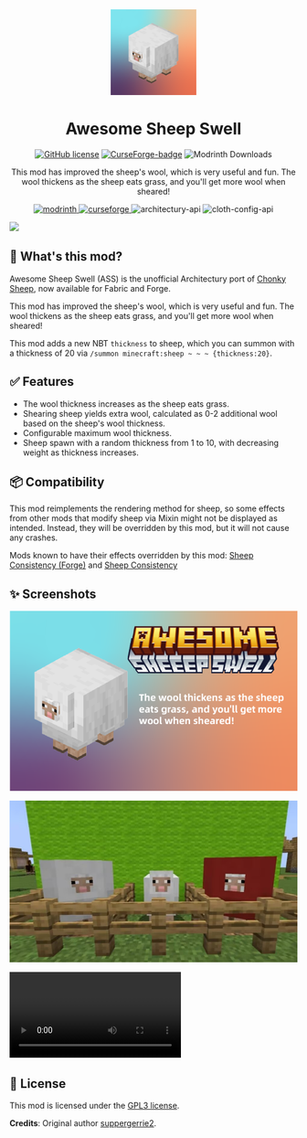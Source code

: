 <div align="center"><img height="150" src="icon/icon.png" width="150"/>

# Awesome Sheep Swell

[![GitHub license](https://img.shields.io/github/license/Wulian233/AwesomeSheepSwell?style=flat-square)](LICENSE)
[![CurseForge-badge](https://img.shields.io/curseforge/dt/1188071?style=flat-square&logo=curseforge&label=CurseForge)](https://www.curseforge.com/minecraft/mc-mods/awesome-sheep-swell)
![Modrinth Downloads](https://img.shields.io/modrinth/dt/awesome-sheep-swell?label=Modrinth&logo=Modrinth&style=flat-square)

This mod has improved the sheep's wool, which is very useful and fun. The wool thickens as the sheep eats grass, and
you'll get more wool when sheared!

<a href="https://modrinth.com/project/awesome-sheep-swell/">
<img alt="modrinth" height="56" src="https://cdn.jsdelivr.net/npm/@intergrav/devins-badges@3/assets/cozy/available/modrinth_vector.svg">
</a>
<a href="https://www.curseforge.com/minecraft/mc-mods/awesome-sheep-swell">
<img alt="curseforge" height="56" src="https://cdn.jsdelivr.net/npm/@intergrav/devins-badges@3/assets/cozy/available/curseforge_vector.svg">
</a>
<img alt="architectury-api" height="56" src="https://cdn.jsdelivr.net/npm/@intergrav/devins-badges@3.2.0/assets/cozy/requires/architectury-api_vector.svg">
<img alt="cloth-config-api" height="56" src="https://cdn.jsdelivr.net/npm/@intergrav/devins-badges@3.2.0/assets/cozy/requires/cloth-config-api_vector.svg">
</div>

![](https://cdn.modrinth.com/data/DXfVJLBA/images/10f8b5e0714d65320dfef09b21eb9f2604a8cd1a.gif)

## 📖 What's this mod?

Awesome Sheep Swell (ASS) is the unofficial Architectury port
of [Chonky Sheep](https://github.com/suppergerrie2/ChonkySheep), now available for Fabric and Forge.

This mod has improved the sheep's wool, which is very useful and fun. The wool thickens as the sheep eats grass, and
you'll get more wool when sheared!

This mod adds a new NBT `thickness` to sheep, which you can summon with a thickness of 20
via `/summon minecraft:sheep ~ ~ ~ {thickness:20}`.

## ✅ Features                                                                                                                                                                                                                       

- The wool thickness increases as the sheep eats grass.
- Shearing sheep yields extra wool, calculated as 0-2 additional wool based on the sheep's wool thickness.
- Configurable maximum wool thickness.
- Sheep spawn with a random thickness from 1 to 10, with decreasing weight as thickness increases.

## 📦 Compatibility

This mod reimplements the rendering method for sheep, so some effects from other mods that modify sheep
via Mixin might not be displayed as intended. Instead, they will be overridden by this mod, but it will
not cause any crashes.

Mods known to have their effects overridden by this mod: [Sheep Consistency (Forge)](https://www.curseforge.com/minecraft/mc-mods/sheep-consistency-forge) and [Sheep Consistency](https://www.curseforge.com/minecraft/mc-mods/sheep-consistency)

## ✨ Screenshots

![](icon/gallery.png)

![](icon/screenshot.png)

![](icon/preview.mp4)

## 👀 License

This mod is licensed under the [GPL3 license](LICENSE.md).

**Credits**: Original author [suppergerrie2](https://github.com/suppergerrie2/).
